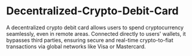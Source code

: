 # Decentralized-Crypto-Debit-Card
A decentralized crypto debit card allows users to spend cryptocurrency seamlessly, even in remote areas. Connected directly to users' wallets, it bypasses third parties, ensuring secure and real-time crypto-to-fiat transactions via global networks like Visa or Mastercard.
